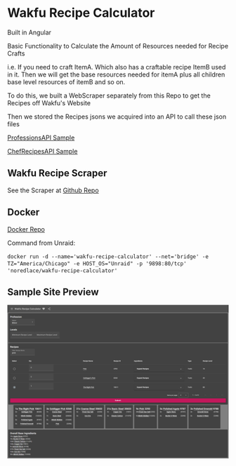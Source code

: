 # Wakfu Recipe Calculator

Built in Angular

Basic Functionality to Calculate the Amount of Resources needed for Recipe Crafts

i.e. If you need to craft ItemA. Which also has a craftable recipe ItemB used in it. Then we will get the base resources needed for itemA plus all children base level resources of itemB and so on.

To do this, we built a WebScraper separately from this Repo to get the Recipes off Wakfu's Website

Then we stored the Recipes jsons we acquired into an API to call these json files

[ProfessionsAPI Sample](https://express.noredlace.com/api/wakfu/professions)

[ChefRecipesAPI Sample](https://express.noredlace.com/api/wakfu/profession/chef)

## Wakfu Recipe Scraper

See the Scraper at [Github Repo](https://github.com/noredlace/wakfu-recipe-scraper)

## Docker
[Docker Repo](https://hub.docker.com/repository/docker/noredlace/wakfu-recipe-calculator)

Command from Unraid: 

```
docker run -d --name='wakfu-recipe-calculator' --net='bridge' -e TZ="America/Chicago" -e HOST_OS="Unraid" -p '9898:80/tcp' 'noredlace/wakfu-recipe-calculator'
```


## Sample Site Preview
![Alt Text](docs/images/SampleSitePreview.png)
